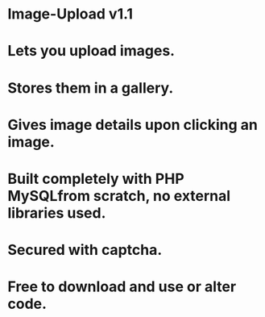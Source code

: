 # Image-Upload v1.1
# Lets you upload images.
# Stores them in a gallery.
# Gives image details upon clicking an image.
# Built completely with PHP MySQLfrom scratch, no external libraries used.
# Secured with captcha.
# Free to download and use or alter code.
